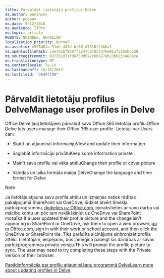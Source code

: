 ```yaml
---
title: Pārvaldīt lietotāju profilus Delve
ms.author: ponincev
author: pebaum
ms.date: 9/12/2018
ms.audience: ITPro
ms.topic: article
ROBOTS: NOINDEX, NOFOLLOW
localization_priority: Normal
ms.assetid: e595481a-91de-431d-bf86-d7610ff3b6a7
ms.openlocfilehash: cae756bf9a9ffa247cafd5fd76e913f3185bdb28
ms.sourcegitcommit: 037331d71f06750d972c0b6278b23bb15c4806ca
ms.translationtype: MT
ms.contentlocale: lv-LV
ms.lasthandoff: 10/18/2019
ms.locfileid: "36497198"
---
```

# <a name="manage-user-profiles-in-delve"></a><span data-ttu-id="d9095-102">Pārvaldīt lietotāju profilus Delve</span><span class="sxs-lookup"><span data-stu-id="d9095-102">Manage user profiles in Delve</span></span>

<span data-ttu-id="d9095-103">Office Delve ļauj lietotājiem pārvaldīt savu Office 365 lietotāja profilu.</span><span class="sxs-lookup"><span data-stu-id="d9095-103">Office Delve lets users manage their Office 365 user profile.</span></span> <span data-ttu-id="d9095-104">Lietotāji var:</span><span class="sxs-lookup"><span data-stu-id="d9095-104">Users can:</span></span>
  
- <span data-ttu-id="d9095-105">Skatīt un atjaunināt informāciju</span><span class="sxs-lookup"><span data-stu-id="d9095-105">View and update their information</span></span>
    
- <span data-ttu-id="d9095-106">Saglabāt informāciju privātu</span><span class="sxs-lookup"><span data-stu-id="d9095-106">Keep some information private</span></span>
    
- <span data-ttu-id="d9095-107">Mainīt savu profilu vai vāka attēlu</span><span class="sxs-lookup"><span data-stu-id="d9095-107">Change their profile or cover picture</span></span>
    
- <span data-ttu-id="d9095-108">Valodas un laika formāta maiņa Delve</span><span class="sxs-lookup"><span data-stu-id="d9095-108">Change the language and time format for Delve</span></span>
    
> [!NOTE]
> <span data-ttu-id="d9095-109">Ja lietotājs atjauna savu profila attēlu un izmaiņas netiek rādītas pakalpojumā SharePoint vai OneDrive, lūdziet atvērt tīmekļa pārlūkprogrammu, [dodieties uz Office.com](https://www.office.com), pierakstieties ar savu darba vai mācību kontu un pēc tam noklikšķiniet uz OneDrive vai SharePoint mozaīka.</span><span class="sxs-lookup"><span data-stu-id="d9095-109">If a user updated their profile picture and the change isn't appearing in SharePoint or OneDrive, ask them to open a web browser, [go to Office.com](https://www.office.com), sign in with their work or school account, and then click the OneDrive or SharePoint tile.</span></span> <span data-ttu-id="d9095-110">Tiks parādīts aicinājums sinhronizēt profila attēlu. Lietotājam, iespējams, būs jāmēģina pabeigt šīs darbības ar savas pārlūkprogrammas privāto versiju.</span><span class="sxs-lookup"><span data-stu-id="d9095-110">This will prompt the profile picture to sync. The user may need to try completing these steps with the Private version of their browser.</span></span> 
  
[<span data-ttu-id="d9095-111">Papildinformācija par profilu atjaunināšanu programmā Delve</span><span class="sxs-lookup"><span data-stu-id="d9095-111">Learn more about updating profiles in Delve</span></span>](https://go.microsoft.com/fwlink/?linkid=735070)
  

